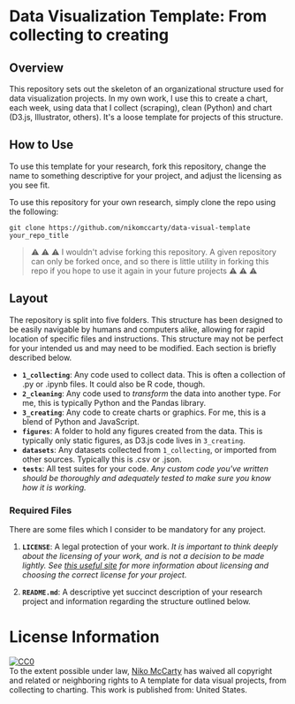 # Data Visualization Template: From collecting to creating

## Overview
This repository sets out the skeleton of an organizational structure used for data visualization projects. In my own work, I use this to create a chart, each week, using data that I collect (scraping), clean (Python) and chart (D3.js, Illustrator, others). It's a loose template for projects of this structure.

## How to Use
To use this template for your research, fork this repository, change the name
to something descriptive for your project, and adjust the licensing as you
see fit.

To use this repository for your own research, simply clone the repo using the following:

```
git clone https://github.com/nikomccarty/data-visual-template your_repo_title
```

> :warning: :warning: :warning: I wouldn't advise forking this repository. A given repository can only be forked once, and so there is little utility in forking this repo if you hope to use it again in your future projects :warning: :warning: :warning:

## Layout

The repository is split into five folders. This structure has been designed to be easily navigable by humans and computers alike, allowing for rapid location of specific files and instructions. This structure may not be perfect for your intended us and may need to be modified. Each section is briefly described below. 


 * **`1_collecting`**: Any code used to collect data. This is often a collection of .py or .ipynb files. It could also be R code, though.
 * **`2_cleaning`**: Any code used to *transform* the data into another type. For me, this is typically Python and the Pandas library.
 * **`3_creating`**: Any code to create charts or graphics. For me, this is a blend of Python and JavaScript.
 * **`figures`**: A folder to hold any figures created from the data. This is typically only static figures, as D3.js code lives in `3_creating`.
 * **`datasets`**: Any datasets collected from `1_collecting`, or imported from other sources. Typically this is .csv or .json. 
 * **`tests`**: All test suites for your code. *Any custom code you've written should be thoroughly and adequately tested to make sure you know how it is working.*

### Required Files
There are some files which I consider to be mandatory for any project.

1. **`LICENSE`**: A legal protection of your work. *It is important to think deeply about the licensing of your work, and is not a decision to be made lightly. See [this useful site](https://choosealicense.com/) for more information about licensing and choosing the correct license for your project.*

2. **`README.md`**: A descriptive yet succinct description of your research project and information regarding the structure outlined below.

# License Information

<p xmlns:dct="http://purl.org/dc/terms/" xmlns:vcard="http://www.w3.org/2001/vcard-rdf/3.0#">
  <a rel="license"
     href="http://creativecommons.org/publicdomain/zero/1.0/">
    <img src="http://i.creativecommons.org/p/zero/1.0/88x31.png" style="border-style: none;" alt="CC0" />
  </a>
  <br />
  To the extent possible under law,
  <a rel="dct:publisher"
     href="github.com/nikomccarty/data-visual-template">
    <span property="dct:title">Niko McCarty</span></a>
  has waived all copyright and related or neighboring rights to
  <span property="dct:title">A template for data visual projects, from collecting to charting</span>.
This work is published from:
<span property="vcard:Country" datatype="dct:ISO3166"
      content="US" about="github.com/nikomccarty/data-visual-template">
  United States</span>.
</p>

